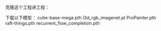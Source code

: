 克隆这个工程进工程：

下载以下模型：
cutie-base-mega.pth
i3d_rgb_imagenet.pt
ProPainter.pth
raft-things.pth 
recurrent_flow_completion.pth

